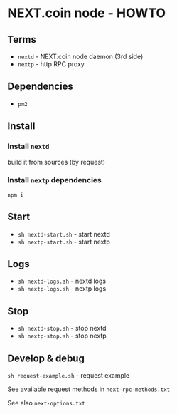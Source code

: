 # NEXT.coin node - HOWTO


## Terms

- `nextd` - NEXT.coin node daemon (3rd side)
- `nextp` - http RPC proxy


## Dependencies

- `pm2`


## Install

### Install `nextd`

<!-- 
```sh
sudo sh nextd-install.sh
```
or install it manually (download `nextd` from https://chain.next.exchange/#downloads)

or -->build it from sources (by request)

### Install `nextp` dependencies

`npm i`


## Start

- `sh nextd-start.sh` - start nextd
- `sh nextp-start.sh` - start nextp


## Logs

- `sh nextd-logs.sh` - nextd logs
- `sh nextp-logs.sh` - nextp logs


## Stop

- `sh nextd-stop.sh` - stop nextd
- `sh nextp-stop.sh` - stop nextp


## Develop & debug

`sh request-example.sh` - request example

See available request methods in `next-rpc-methods.txt`

See also `next-options.txt`
